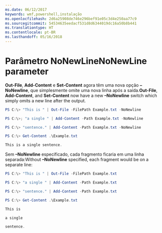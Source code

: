 ```yaml
---
ms.date: 06/12/2017
keywords: wmf,powershell,instalação
ms.openlocfilehash: 2d6a25908de746e296bef91e05c3d4e250aa77c9
ms.sourcegitcommit: 54534635eedacf531d8d6344019dc16a50b8b441
ms.translationtype: HT
ms.contentlocale: pt-BR
ms.lasthandoff: 05/16/2018
---
```

# <a name="nonewline-parameter"></a><span data-ttu-id="8da33-102">Parâmetro NoNewLine</span><span class="sxs-lookup"><span data-stu-id="8da33-102">NoNewLine parameter</span></span>
<span data-ttu-id="8da33-103">**Out-File**, **Add-Content** e **Set-Content** agora têm uma nova opção **–NoNewline**, que simplesmente omite uma nova linha após a saída.</span><span class="sxs-lookup"><span data-stu-id="8da33-103">**Out-File**, **Add-Content**, and **Set-Content** now have a new **–NoNewline** switch which simply omits a new line after the output.</span></span>
```powershell
PS C:\> "This is " | Out-File -FilePath Example.txt -NoNewline

PS C:\>; "a single " | Add-Content -Path Example.txt -NoNewline

PS C:\> "sentence." | Add-Content -Path Example.txt -NoNewline

PS C:\> Get-Content .\Example.txt

This is a single sentence.
```
<span data-ttu-id="8da33-104">Sem **–NoNewline** especificado, cada fragmento ficaria em uma linha separada:</span><span class="sxs-lookup"><span data-stu-id="8da33-104">Without **–NoNewline** specified, each fragment would be on a separate line:</span></span>
```powershell
PS C:\> "This is " | Out-File -FilePath Example.txt

PS C:\> "a single " | Add-Content -Path Example.txt

PS C:\> "sentence." | Add-Content -Path Example.txt

PS C:\> Get-Content .\Example.txt

This is

a single

sentence.
```
